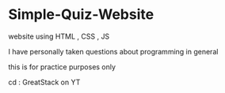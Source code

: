 # Simple-Quiz-Website
website using HTML , CSS , JS

I have personally taken questions about programming in general 

this is for practice purposes only 

cd : GreatStack on YT
